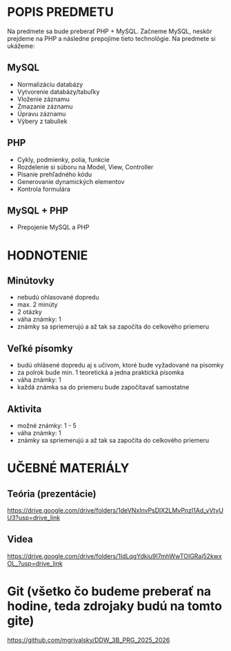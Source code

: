 # POPIS PREDMETU
Na predmete sa bude preberať PHP + MySQL. Začneme MySQL, neskôr prejdeme na PHP a následne prepojíme tieto technológie. Na predmete si ukážeme:

## MySQL
* Normalizáciu databázy
* Vytvorenie databázy/tabuľky
* Vloženie záznamu
* Zmazanie záznamu
* Úpravu záznamu
* Výbery z tabuliek

## PHP
* Cykly, podmienky, polia, funkcie
* Rozdelenie si súboru na Model, View, Controller
* Písanie prehľadného kódu
* Generovanie dynamických elementov
* Kontrola formulára

## MySQL + PHP
* Prepojenie MySQL a PHP

# HODNOTENIE
## Minútovky
* nebudú ohlasované dopredu
* max. 2 minúty
* 2 otázky
* váha známky: 1
* známky sa spriemerujú a až tak sa započíta do celkového priemeru

## Veľké písomky 
* budú ohlásené dopredu aj s učivom, ktoré bude vyžadované na písomky
* za polrok bude min. 1 teoretická a jedna praktická písomka
* váha známky: 1
* každá známka sa do priemeru bude započítavať samostatne

## Aktivita
* možné známky: 1 - 5
* váha známky: 1
* známky sa spriemerujú a až tak sa započíta do celkového priemeru

# UČEBNÉ MATERIÁLY
## Teória (prezentácie)
https://drive.google.com/drive/folders/1deVNxInvPsDlX2LMvPnzI1Ad_vVtyUU3?usp=drive_link

## Videa
https://drive.google.com/drive/folders/1IdLqgYdkiu9I7mhWwTOIGRaj52kwxOL_?usp=drive_link

# Git (všetko čo budeme preberať na hodine, teda zdrojaky budú na tomto gite)
https://github.com/mgrivalsky/DDW_3B_PRG_2025_2026
